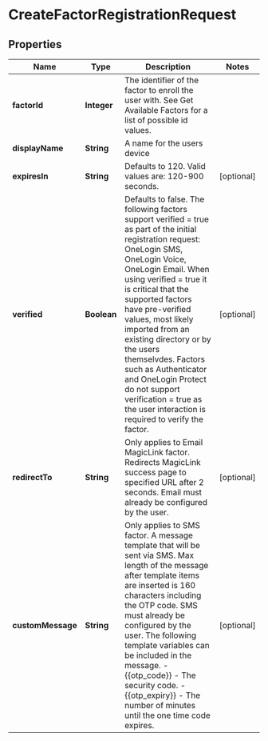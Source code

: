 

# CreateFactorRegistrationRequest


## Properties

| Name | Type | Description | Notes |
|------------ | ------------- | ------------- | -------------|
|**factorId** | **Integer** | The identifier of the factor to enroll the user with. See Get Available Factors for a list of possible id values. |  |
|**displayName** | **String** | A name for the users device |  |
|**expiresIn** | **String** | Defaults to 120. Valid values are: 120-900 seconds. |  [optional] |
|**verified** | **Boolean** | Defaults to false. The following factors support verified &#x3D; true as part of the initial registration request: OneLogin SMS, OneLogin Voice, OneLogin Email. When using verified &#x3D; true it is critical that the supported factors have pre-verified values, most likely imported from an existing directory or by the users themselvdes. Factors such as Authenticator and OneLogin Protect do not support verification &#x3D; true as the user interaction is required to verify the factor. |  [optional] |
|**redirectTo** | **String** | Only applies to Email MagicLink factor. Redirects MagicLink success page to specified URL after 2 seconds. Email must already be configured by the user. |  [optional] |
|**customMessage** | **String** | Only applies to SMS factor. A message template that will be sent via SMS. Max length of the message after template items are inserted is 160 characters including the OTP code. SMS must already be configured by the user. The following template variables can be included in the message. - {{otp_code}} - The security code. - {{otp_expiry}} - The number of minutes until the one time code expires. |  [optional] |



